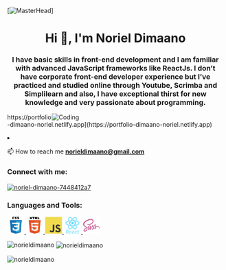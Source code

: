 [![MasterHead](https://1.bp.blogspot.com/-7A4WynwLsM...)]
<h1 align="center">Hi 👋, I'm Noriel Dimaano</h1>
<h3 align="center">I have basic skills in front-end development and I am familiar with advanced JavaScript frameworks like ReactJs. I don’t have corporate front-end developer experience but I’ve practiced and studied online through Youtube, Scrimba and Simplilearn and also, I have exceptional thirst for new knowledge and very passionate about programming.</h3>
<img align="right" alt="Coding" width="400" src="https://cdn.dribbble.com/users/1040798/screenshots/15685874/media/aa9588469e19517c2b94b1addd15d11d.gif>

- 🔭 I’m currently working on **enhancing my skills everyday**

- 🌱 I’m currently learning more about **jQuery, JavaScript, ES6, React**

- 👨‍💻 All of my projects are available at [https://portfolio-dimaano-noriel.netlify.app](https://portfolio-dimaano-noriel.netlify.app)

- 📫 How to reach me **norieldimaano@gmail.com**

<h3 align="left">Connect with me:</h3>
<p align="left">
<a href="https://linkedin.com/in/noriel-dimaano-7448412a7" target="blank"><img align="center" src="https://raw.githubusercontent.com/rahuldkjain/github-profile-readme-generator/master/src/images/icons/Social/linked-in-alt.svg" alt="noriel-dimaano-7448412a7" height="30" width="40" /></a>
</p>

<h3 align="left">Languages and Tools:</h3>
<p align="left"> <a href="https://www.w3schools.com/css/" target="_blank" rel="noreferrer"> <img src="https://raw.githubusercontent.com/devicons/devicon/master/icons/css3/css3-original-wordmark.svg" alt="css3" width="40" height="40"/> </a> <a href="https://www.w3.org/html/" target="_blank" rel="noreferrer"> <img src="https://raw.githubusercontent.com/devicons/devicon/master/icons/html5/html5-original-wordmark.svg" alt="html5" width="40" height="40"/> </a> <a href="https://developer.mozilla.org/en-US/docs/Web/JavaScript" target="_blank" rel="noreferrer"> <img src="https://raw.githubusercontent.com/devicons/devicon/master/icons/javascript/javascript-original.svg" alt="javascript" width="40" height="40"/> </a> <a href="https://reactjs.org/" target="_blank" rel="noreferrer"> <img src="https://raw.githubusercontent.com/devicons/devicon/master/icons/react/react-original-wordmark.svg" alt="react" width="40" height="40"/> </a> <a href="https://sass-lang.com" target="_blank" rel="noreferrer"> <img src="https://raw.githubusercontent.com/devicons/devicon/master/icons/sass/sass-original.svg" alt="sass" width="40" height="40"/> </a> </p>

<p><img align="left" src="https://github-readme-stats.vercel.app/api/top-langs?username=norieldimaano&show_icons=true&locale=en&layout=compact" alt="norieldimaano" /></p>

<p>&nbsp;<img align="center" src="https://github-readme-stats.vercel.app/api?username=norieldimaano&show_icons=true&locale=en" alt="norieldimaano" /></p>

<p><img align="center" src="https://github-readme-streak-stats.herokuapp.com/?user=norieldimaano&" alt="norieldimaano" /></p>
